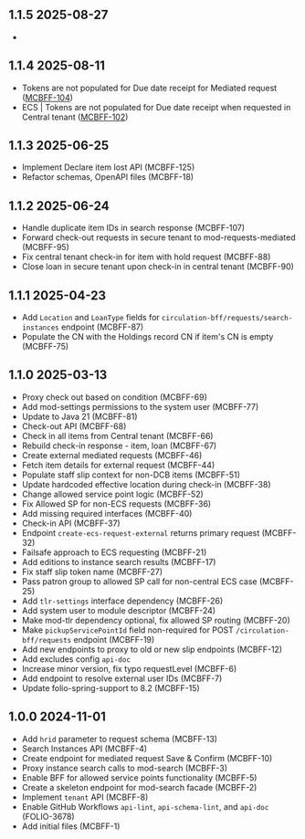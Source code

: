 ## 1.1.5 2025-08-27

*

## 1.1.4 2025-08-11

* Tokens are not populated for Due date receipt for Mediated request ([MCBFF-104](https://folio-org.atlassian.net/browse/MCBFF-104))
* ECS | Tokens are not populated for Due date receipt when requested in Central tenant ([MCBFF-102](https://folio-org.atlassian.net/browse/MCBFF-102))

## 1.1.3 2025-06-25

* Implement Declare item lost API (MCBFF-125)
* Refactor schemas, OpenAPI files (MCBFF-18)

## 1.1.2 2025-06-24

* Handle duplicate item IDs in search response (MCBFF-107)
* Forward check-out requests in secure tenant to mod-requests-mediated (MCBFF-95)
* Fix central tenant check-in for item with hold request (MCBFF-88)
* Close loan in secure tenant upon check-in in central tenant (MCBFF-90)

## 1.1.1 2025-04-23

* Add `Location` and `LoanType` fields for `circulation-bff/requests/search-instances` endpoint (MCBFF-87)
* Populate the CN with the Holdings record CN if item's CN is empty (MCBFF-75)

## 1.1.0 2025-03-13

* Proxy check out based on condition (MCBFF-69)
* Add mod-settings permissions to the system user (MCBFF-77)
* Update to Java 21 (MCBFF-81)
* Check-out API (MCBFF-68)
* Check in all items from Central tenant (MCBFF-66)
* Rebuild check-in response - item, loan (MCBFF-67)
* Create external mediated requests (MCBFF-46)
* Fetch item details for external request (MCBFF-44)
* Populate staff slip context for non-DCB items (MCBFF-51)
* Update hardcoded effective location during check-in (MCBFF-38)
* Change allowed service point logic (MCBFF-52)
* Fix Allowed SP for non-ECS requests (MCBFF-36)
* Add missing required interfaces (MCBFF-40)
* Check-in API (MCBFF-37)
* Endpoint `create-ecs-request-external` returns primary request (MCBFF-32)
* Failsafe approach to ECS requesting (MCBFF-21)
* Add editions to instance search results (MCBFF-17)
* Fix staff slip token name (MCBFF-27)
* Pass patron group to allowed SP call for non-central ECS case (MCBFF-25)
* Add `tlr-settings` interface dependency (MCBFF-26)
* Add system user to module descriptor (MCBFF-24)
* Make mod-tlr dependency optional, fix allowed SP routing (MCBFF-20)
* Make `pickupServicePointId` field non-required for POST `/circulation-bff/requests` endpoint (MCBFF-19)
* Add new endpoints to proxy to old or new slip endpoints (MCBFF-12)
* Add excludes config `api-doc`
* Increase minor version, fix typo requestLevel (MCBFF-6)
* Add endpoint to resolve external user IDs (MCBFF-7)
* Update folio-spring-support to 8.2 (MCBFF-15)

## 1.0.0 2024-11-01

* Add `hrid` parameter to request schema (MCBFF-13)
* Search Instances API (MCBFF-4)
* Create endpoint for mediated request Save & Confirm (MCBFF-10)
* Proxy instance search calls to mod-search (MCBFF-3)
* Enable BFF for allowed service points functionality (MCBFF-5)
* Create a skeleton endpoint for mod-search facade (MCBFF-2)
* Implement `tenant` API (MCBFF-8)
* Enable GitHub Workflows `api-lint`, `api-schema-lint`, and `api-doc` (FOLIO-3678)
* Add initial files (MCBFF-1)
